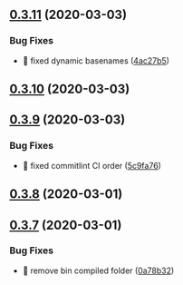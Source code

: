 ## [0.3.11](https://github.com/michaljach/wasm-lang/compare/v0.3.10...v0.3.11) (2020-03-03)


### Bug Fixes

* 🐛 fixed dynamic basenames ([4ac27b5](https://github.com/michaljach/wasm-lang/commit/4ac27b5069cd5930eb634f5273a3ffa5dfaddbda))



## [0.3.10](https://github.com/michaljach/wasm-lang/compare/v0.3.9...v0.3.10) (2020-03-03)



## [0.3.9](https://github.com/michaljach/wasm-lang/compare/v0.3.8...v0.3.9) (2020-03-03)


### Bug Fixes

* 🐛 fixed commitlint CI order ([5c9fa76](https://github.com/michaljach/wasm-lang/commit/5c9fa762167582a10e398ed098d2c354ed2e79ea))



## [0.3.8](https://github.com/michaljach/wasm-lang/compare/v0.3.7...v0.3.8) (2020-03-01)



## [0.3.7](https://github.com/michaljach/wasm-lang/compare/v0.3.6...v0.3.7) (2020-03-01)


### Bug Fixes

* 🐛 remove bin compiled folder ([0a78b32](https://github.com/michaljach/wasm-lang/commit/0a78b320ee1ee79ba2ba4d05887a2ffd4d93a2dd))



